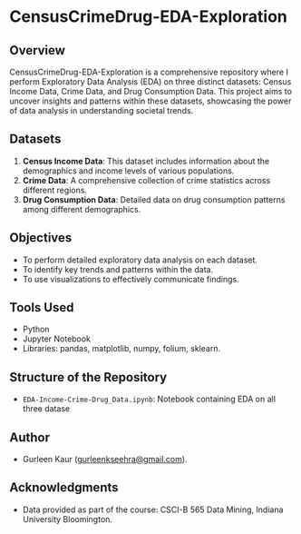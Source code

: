# CensusCrimeDrug-EDA-Exploration

## Overview
CensusCrimeDrug-EDA-Exploration is a comprehensive repository where I perform Exploratory Data Analysis (EDA) on three distinct datasets: Census Income Data, Crime Data, and Drug Consumption Data. This project aims to uncover insights and patterns within these datasets, showcasing the power of data analysis in understanding societal trends.

## Datasets
1. **Census Income Data**: This dataset includes information about the demographics and income levels of various populations.
2. **Crime Data**: A comprehensive collection of crime statistics across different regions.
3. **Drug Consumption Data**: Detailed data on drug consumption patterns among different demographics.

## Objectives
- To perform detailed exploratory data analysis on each dataset.
- To identify key trends and patterns within the data.
- To use visualizations to effectively communicate findings.

## Tools Used
- Python
- Jupyter Notebook
- Libraries: pandas, matplotlib, numpy, folium, sklearn.

## Structure of the Repository
- `EDA-Income-Crime-Drug_Data.ipynb`: Notebook containing EDA on all three datase

## Author
- Gurleen Kaur (gurleenkseehra@gmail.com).

## Acknowledgments
- Data provided as part of the course: CSCI-B 565 Data Mining, Indiana University Bloomington.
